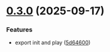 # [0.3.0](https://github.com/xifeleltouma/play-tool-js/compare/v0.2.2...v0.3.0) (2025-09-17)


### Features

* export init and play ([5d64600](https://github.com/xifeleltouma/play-tool-js/commit/5d646006d5cabd25472ee764740cf50c6d17c5a9))
